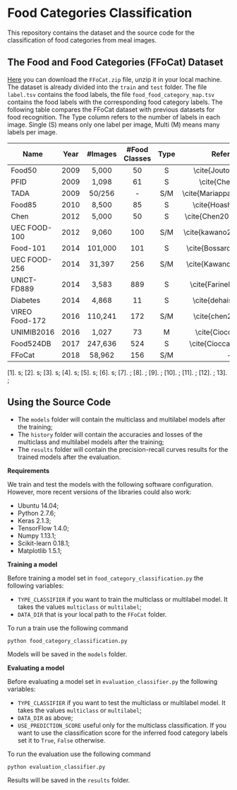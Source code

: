 # Food Categories Classification

This repository contains the dataset and the source code for the classification of food categories from meal images.

## The Food and Food Categories (FFoCat) Dataset

[Here](http://bit.do/eGcW5) you can download the `FFoCat.zip` file, unzip it in your local machine. The dataset is already divided into the `train` and `test` folder. The file `label.tsv` contains the food labels, the file `food_food_category_map.tsv` contains the food labels with the corresponding food category labels. The following table compares the FFoCat dataset with previous datasets for food recognition. The Type column refers to the number of labels in each image. Single (S) means only one label per image, Multi (M) means many labels per image.

| Name           | Year | #Images  | #Food Classes | Type |          Reference         |
|----------------|:----:|:--------:|:-------------:|:----:|:--------------------------:|
| Food50         | 2009 |   5,000  |       50      |   S  |    \cite{Joutou09afood}    |
| PFID           | 2009 |   1,098  |       61      |   S  |      \cite{Chen09pfid}     |
| TADA           | 2009 |  50/256  |       -       |  S/M | \cite{Mariappan09personal} |
| Food85         | 2010 |   8,500  |       85      |   S  |    \cite{Hoashi10image}    |
| Chen           | 2012 |   5,000  |       50      |   S  |  \cite{Chen2012automatic}  |
| UEC FOOD-100   | 2012 |   9,060  |      100      |  S/M |  \cite{kawano2013realtime} |
| Food-101       | 2014 |  101,000 |      101      |   S  |   \cite{Bossard14food101}  |
| UEC FOOD-256   | 2014 |  31,397  |      256      |  S/M |   \cite{Kawano14foodcam}   |
| UNICT-FD889    | 2014 |   3,583  |      889      |   S  |   \cite{Farinella14bench}  |
| Diabetes       | 2014 |   4,868  |       11      |   S  |    \cite{dehais2017two}    |
| VIREO Food-172 | 2016 |  110,241 |      172      |  S/M |    \cite{chen2016vireo}    |
| UNIMIB2016     | 2016 |   1,027  |       73      |   M  |     \cite{Ciocca17food}    |
| Food524DB      | 2017 |  247,636 |      524      |   S  |   \cite{Ciocca17learning}  |
| FFoCat         | 2018 |  58,962  |      156      |  S/M |              -             |

[1]. s;
[2]. s;
[3]. s;
[4]. s;
[5]. s;
[6]. s;
[7]. ;
[8]. ;
[9]. ;
[10]. ;
[11]. ;
[12]. ;
13]. ;

## Using the Source Code

- The `models` folder will contain the multiclass and multilabel models after the training;
- The `history` folder will contain the accuracies and losses of the multiclass and multilabel models after the training;
- The `results` folder will contain the precision-recall curves results for the trained models after the evaluation.

**Requirements**

We train and test the models with the following software configuration. However, more recent versions of the libraries could also work:

- Ubuntu 14.04;
- Python 2.7.6;
- Keras 2.1.3;
- TensorFlow 1.4.0;
- Numpy 1.13.1;
- Scikit-learn 0.18.1;
- Matplotlib 1.5.1;

**Training a model**

Before training a model set in `food_category_classification.py` the following variables:

- `TYPE_CLASSIFIER` if you want to train the multiclass or multilabel model. It takes the values `multiclass` or `multilabel`;
- `DATA_DIR` that is your local path to the `FFoCat` folder.

To run a train use the following command
```
python food_category_classification.py
```
Models will be saved in the `models` folder.

**Evaluating a model**

Before evaluating a model set in `evaluation_classifier.py` the following variables:

- `TYPE_CLASSIFIER` if you want to test the multiclass or multilabel model. It takes the values `multiclass` or `multilabel`;
- `DATA_DIR` as above;
- `USE_PREDICTION_SCORE` useful only for the multiclass classification. If you want to use the classification score for the inferred food category labels set it to `True`, `False` otherwise.

To run the evaluation use the following command
```
python evaluation_classifier.py
```
Results will be saved in the `results` folder.
